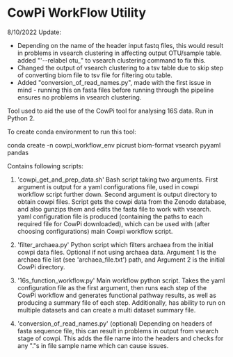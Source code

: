 # CowPi WorkFlow Utility

8/10/2022 Update:
- Depending on the name of the header input fastq files, this would result in problems in vsearch clustering in affecting output OTU/sample table. added "'--relabel otu_" to vsearch clustering command to fix this.
- Changed the output of vsearch clustering to a tsv table due to skip step of converting biom file to tsv file for filtering otu table.
- Added "conversion_of_read_names.py", made with the first issue in mind - running this on fasta files before running through the pipeline ensures no problems in vsearch clustering.


Tool used to aid the use of the CowPi tool for analysing 16S data. Run in Python 2.

To create conda environment to run this tool:

conda create -n cowpi_workflow_env picrust biom-format vsearch pyyaml pandas


Contains following scripts:
1. 'cowpi_get_and_prep_data.sh'
Bash script taking two arguments. 
First argument is output for a yaml configurations file, used in cowpi workflow script further down. Second argument is output directory to obtain cowpi files.
Script gets the cowpi data from the Zenodo database, and also gunzips them and edits the fasta file to work with vsearch.
yaml configuration file is produced (containing the paths to each required file for CowPi downloaded), which can be used with (after choosing configurations) main Cowpi workflow script.

2. 'filter_archaea.py'
Python script which filters archaea from the initial cowpi data files. Optional if not using archaea data.
Argument 1 is the archaea file list (see 'archaea_file.txt') path, and Argument 2 is the initial CowPi directory.

3. '16s_function_workflow.py'
Main workflow python script. Takes the yaml configuration file as the first argument, then runs each step
of the CowPi workflow and generates functional pathway results, as well as producing a summary file of
each step. Additionally, has ability to run on multiple datasets and can create a multi dataset summary
file.

4. 'conversion_of_read_names.py' (optional)
Depending on headers of fasta sequence file, this can result in problems in output from vsearch stage of cowpi. This adds the file name into the headers and checks for any "."s in file sample name which can cause issues.

